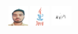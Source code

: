 <img src="https://github.com/Himanshu2ht/Anonymous/blob/main/passport%20size%20pic.jpg" alt="Image 1" style="width: 40px; height: 40px;">
<img src="https://github.com/Himanshu2ht/Anonymous/blob/main/java-hd-wallpaper-java-images.jpg" alt="Image 2" style="width: 40px; height: 40px;">
<img src="https://github.com/Himanshu2ht/Anonymous/blob/main/Screenshot%20(12).png" alt="Image 3" style="width: 40px; height: 40px;">
